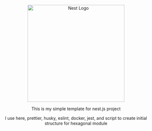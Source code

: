<p align="center">
  <a href="http://nestjs.com/" target="blank"><img src="https://nestjs.com/img/logo_text.svg" width="320" alt="Nest Logo" /></a>
</p>

<p align="center">
This is my simple template for nest.js project
</p>
<p align="center">
I use here, prettier, husky, eslint, docker, jest, and script to create initial structure for hexagonal module</p>
